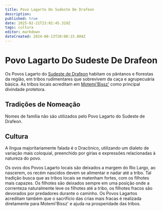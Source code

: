 ```yaml
---
title: Povo Lagarto Do Sudeste De Drafeon
description: 
published: true
date: 2025-02-21T23:02:45.319Z
tags: cultura
editor: markdown
dateCreated: 2024-08-13T20:00:15.804Z
---
```


<!-- SUBTITLE: Visão geral sobre Povo Lagarto Do Sudeste De Drafeon -->

# Povo Lagarto Do Sudeste De Drafeon
Os Povos Lagarto do [Sudeste de Drafeon](/lugares/plano-material/drafeon/sudeste-de-drafeon#sudeste-de-drafeon) habitam os pântanos e florestas da região, em tribos rudimentares que sobrevivem da caça e agrupecuária básica. As tribos locais acreditam em [Motemi'Bissz'](/divindades/outros-deuses/motemibissz#motemibissz) como principal divindade protetora.

## Tradições de Nomeação
Nomes de família não são utilizados pelo Povo Lagarto do Sudeste de Drafeon.

## Cultura
A língua majoritariamente falada é o Dracônico, utilizando um dialeto de variação mais coloquial, preenchido por gírias e expressões relacionadas à natureza do povo.

Os ovos dos Povos Lagarto locais são deixados a margem do Rio Largo, ao nascerem, os recém nascidos devem se alimentar e nadar até a tribo. Tal tradição busca que as tribos locais se matenham fortes, com os filhotes mais capazes. Os filhotes são deixados sempre em uma posição onde a correnteza naturalmente leve os filhotes até a tribo, os filhotes fracos são devorados por predadores durante o caminho. Os Povos Lagartos acreditam também que o sacrifício das crias mais fracas é realizada diretamente para Motemi'Bissz' e ajuda na prosperidade das tribos.